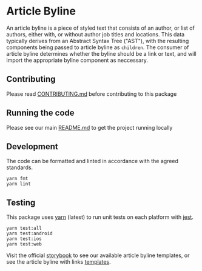 # Article Byline

An article byline is a piece of styled text that consists of an author, or list
of authors, either with, or without author job titles and locations. This data
typically derives from an Abstract Syntax Tree ("AST"), with the resulting
components being passed to article byline as `children`. The consumer of article
byline determines whether the byline should be a link or text, and will import
the appropriate byline component as neccessary.

## Contributing

Please read [CONTRIBUTING.md](./CONTRIBUTING.md) before contributing to this
package

## Running the code

Please see our main [README.md](../README.md) to get the project running locally

## Development

The code can be formatted and linted in accordance with the agreed standards.

```
yarn fmt
yarn lint
```

## Testing

This package uses [yarn](https://yarnpkg.com) (latest) to run unit tests on each
platform with [jest](https://facebook.github.io/jest/).

```
yarn test:all
yarn test:android
yarn test:ios
yarn test:web
```

Visit the official
[storybook](http://components.thetimes.co.uk/?knob-Size%20of%20ad%20placeholder%3A=default&selectedKind=Primitives%2FArticle%20Byline&selectedStory=Article%20Byline%20with%20a%20single%20author&full=0&addons=1&stories=1&panelRight=0&addonPanel=storybooks%2Fstorybook-addon-knobs)
to see our available article byline templates, or see the article byline with
links
[templates](http://components.thetimes.co.uk/?knob-Size%20of%20ad%20placeholder%3A=default&selectedKind=Primitives%2FArticle%20Byline%20With%20Links&selectedStory=Article%20Byline%20with%20a%20single%20author&full=0&addons=1&stories=1&panelRight=0&addonPanel=storybooks%2Fstorybook-addon-knobs).
